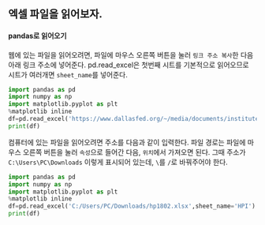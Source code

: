 ## 엑셀 파일을 읽어보자.

#### pandas로 읽어오기
웹에 있는 파일을 읽어오려면, 파일에 마우스 오른쪽 버튼을 눌러 `링크 주소 복사`한 다음 아래 링크 주소에 넣어준다. pd.read_excel은 첫번째 시트를 기본적으로 읽어오므로 시트가 여러개면 `sheet_name`를 넣어준다.

```python
import pandas as pd
import numpy as np
import matplotlib.pyplot as plt
%matplotlib inline
df=pd.read_excel('https://www.dallasfed.org/~/media/documents/institute/houseprice/hp1802.xlsx',sheet_name='HPI')
print(df)
```

컴퓨터에 있는 파일을 읽어오려면 주소를 다음과 같이 입력한다. 파일 경로는 파일에 마우스 오른쪽 버튼을 눌러 `속성`으로 들어간 다음, `위치`에서 가져오면 된다. 그때 주소가 `C:\Users\PC\Downloads` 이렇게 표시되어 있는데, `\`를 `/`로 바꿔주어야 한다.

```python
import pandas as pd
import numpy as np
import matplotlib.pyplot as plt
%matplotlib inline
df=pd.read_excel('C:/Users/PC/Downloads/hp1802.xlsx',sheet_name='HPI')
print(df)
```
